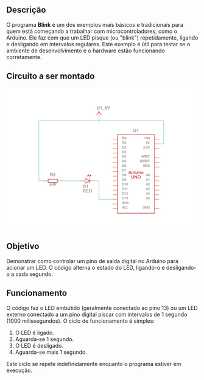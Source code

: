 ## Descrição

O programa **Blink** é um dos exemplos mais básicos e tradicionais para quem está começando a trabalhar com microcontroladores, como o Arduino. Ele faz com que um LED pisque (ou "blink") repetidamente, ligando e desligando em intervalos regulares. Este exemplo é útil para testar se o ambiente de desenvolvimento e o hardware estão funcionando corretamente.

## Circuito a ser montado

![circuito ](https://github.com/Epaminondaslage/Aluno_Fulano_de_Tal/blob/main/Exercicio_em_Sala_1/Circuito_pisca.jpg)


## Objetivo

Demonstrar como controlar um pino de saída digital no Arduino para acionar um LED. O código alterna o estado do LED, ligando-o e desligando-o a cada segundo.

## Funcionamento

O código faz o LED embutido (geralmente conectado ao pino 13) ou um LED externo conectado a um pino digital piscar com intervalos de 1 segundo (1000 milissegundos). O ciclo de funcionamento é simples:
1. O LED é ligado.
2. Aguarda-se 1 segundo.
3. O LED é desligado.
4. Aguarda-se mais 1 segundo.

Este ciclo se repete indefinidamente enquanto o programa estiver em execução.
